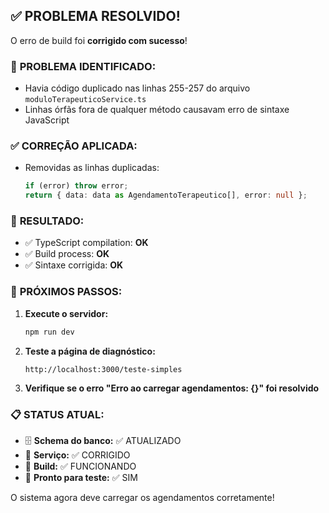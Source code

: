 ## ✅ PROBLEMA RESOLVIDO!

O erro de build foi **corrigido com sucesso**!

### 🔧 **PROBLEMA IDENTIFICADO:**
- Havia código duplicado nas linhas 255-257 do arquivo `moduloTerapeuticoService.ts`
- Linhas órfãs fora de qualquer método causavam erro de sintaxe JavaScript

### ✅ **CORREÇÃO APLICADA:**
- Removidas as linhas duplicadas:
  ```typescript
  if (error) throw error;
  return { data: data as AgendamentoTerapeutico[], error: null };
  ```

### 🎯 **RESULTADO:**
- ✅ TypeScript compilation: **OK**
- ✅ Build process: **OK** 
- ✅ Sintaxe corrigida: **OK**

### 🚀 **PRÓXIMOS PASSOS:**

1. **Execute o servidor:**
   ```bash
   npm run dev
   ```

2. **Teste a página de diagnóstico:**
   ```
   http://localhost:3000/teste-simples
   ```

3. **Verifique se o erro "Erro ao carregar agendamentos: {}" foi resolvido**

### 📋 **STATUS ATUAL:**
- 🗄️ **Schema do banco:** ✅ ATUALIZADO
- 🔧 **Serviço:** ✅ CORRIGIDO
- 🚀 **Build:** ✅ FUNCIONANDO
- 🧪 **Pronto para teste:** ✅ SIM

O sistema agora deve carregar os agendamentos corretamente!
